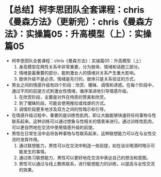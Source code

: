 # 【总结】柯李思团队全套课程：chris《曼森方法》（更新完）：chris《曼森方法》：实操篇05：升高模型（上）：实操篇05

-   柯李思团队全套课程：chris《曼森方法》：实操篇05：升高模型（上）
    1.  身高模型在两性关系中非常重要，分为肢体、情绪和话题三部分。
    2.  情绪是最重要的部分，能刺激女人的情绪对关系产生重大影响。
    3.  肢体升级不是必须，情绪是先行的，肢体只是关系验证的方式。
-   男女之间的情感升级有四个阶段：欣赏、暧昧、调情和诱惑。在每个阶段中，通过不同的前提方式刺激女性情绪，循序渐进地引导情感升级。
    1.  在欣赏阶段，主要是对外在特质的赞美和欣赏。
    2.  到了暧昧阶段，可能会使用推拉或戏虐的方式。
    3.  调情阶段更多地涉及双方之间的性暗示和引导。
-   在情感升级过程中，重要的是训练性肌肉，即让大脑能够快速将任何事物与性联系起来。这种训练可以通过想象与性相关的情景来进行。通过训练性肌肉，可以更自然地在交流中使用情感升级的前提。
-   男性在日常生活中会将各种事物与性联系起来，这种联想能力可以在与女性交流时发挥作用。
    1.  通过联想能力，男性可以在交流中制造一些前提，如在谈论喝酒时暗示可能发生的事情。
    2.  通过练习联想能力，男性可以更好地在交流中表达自己的想法和意图。
    3.  男性可以通过与线上教练联系，进行联想能力的训练，以提高与女性交流的效果。